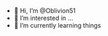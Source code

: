 - 👋 Hi, I’m @Oblivion51
- 👀 I’m interested in ...
- 🌱 I’m currently learning things

<!---
Oblivion51/Oblivion51 is a ✨ special ✨ repository because its `README.md` (this file) appears on your GitHub profile.
You can click the Preview link to take a look at your changes.
--->
